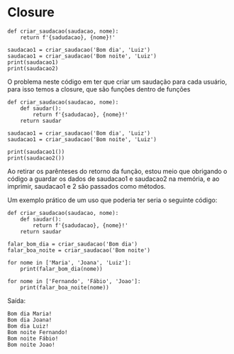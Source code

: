 # Closure

```
def criar_saudacao(saudacao, nome):
	return f'{sadudacao}, {nome}!'

saudacao1 = criar_saudacao('Bom dia', 'Luiz')
saudacao1 = criar_saudacao('Bom noite', 'Luiz')
print(saudacao1)
print(saudacao2)
```

O problema neste código em ter que criar um saudação para cada usuário, para isso temos a closure, que são funções dentro de funções

```
def criar_saudacao(saudacao, nome):
	def saudar():
		return f'{sadudacao}, {nome}!'
	return saudar

saudacao1 = criar_saudacao('Bom dia', 'Luiz')
saudacao1 = criar_saudacao('Bom noite', 'Luiz')

print(saudacao1())
print(saudacao2())
```

Ao retirar os parênteses do retorno da função, estou meio que obrigando o código a guardar os dados de saudacao1 e saudacao2 na memória, e ao imprimir, saudacao1 e 2 são passados como métodos.

Um exemplo prático de um uso que poderia ter seria o seguinte código:
```
def criar_saudacao(saudacao, nome):
	def saudar():
		return f'{sadudacao}, {nome}!'
	return saudar

falar_bom_dia = criar_saudacao('Bom dia')
falar_boa_noite = criar_saudacao('Bom noite')

for nome in ['Maria', 'Joana', 'Luiz']:
	print(falar_bom_dia(nome))

for nome in ['Fernando', 'Fábio', 'Joao']:
	print(falar_boa_noite(nome))
```

Saída:
```
Bom dia Maria!
Bom dia Joana!
Bom dia Luiz!
Bom noite Fernando!
Bom noite Fábio!
Bom noite Joao!
```
